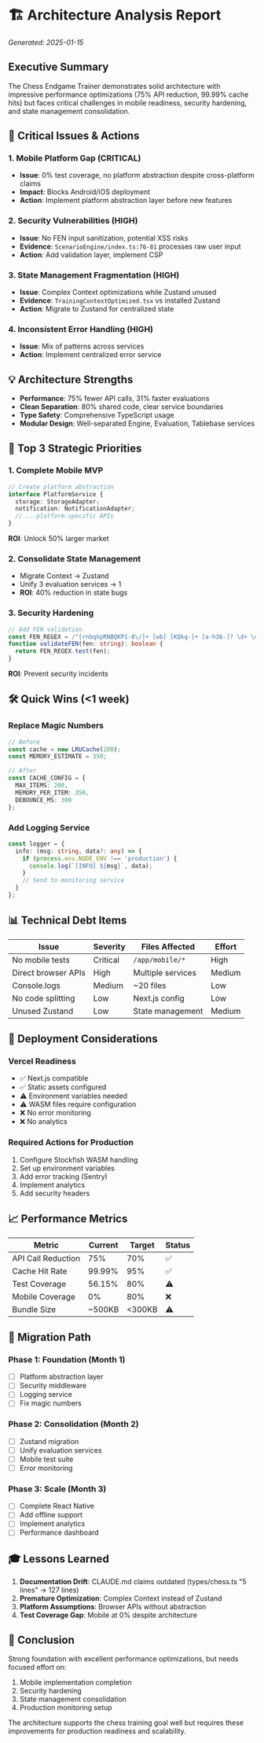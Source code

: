 # 🏗️ Architecture Analysis Report
*Generated: 2025-01-15*

## Executive Summary
The Chess Endgame Trainer demonstrates solid architecture with impressive performance optimizations (75% API reduction, 99.99% cache hits) but faces critical challenges in mobile readiness, security hardening, and state management consolidation.

## 🚨 Critical Issues & Actions

### 1. Mobile Platform Gap (CRITICAL)
- **Issue**: 0% test coverage, no platform abstraction despite cross-platform claims
- **Impact**: Blocks Android/iOS deployment
- **Action**: Implement platform abstraction layer before new features

### 2. Security Vulnerabilities (HIGH)
- **Issue**: No FEN input sanitization, potential XSS risks
- **Evidence**: `ScenarioEngine/index.ts:76-81` processes raw user input
- **Action**: Add validation layer, implement CSP

### 3. State Management Fragmentation (HIGH)
- **Issue**: Complex Context optimizations while Zustand unused
- **Evidence**: `TrainingContextOptimized.tsx` vs installed Zustand
- **Action**: Migrate to Zustand for centralized state

### 4. Inconsistent Error Handling (HIGH)
- **Issue**: Mix of patterns across services
- **Action**: Implement centralized error service

## 💡 Architecture Strengths
- **Performance**: 75% fewer API calls, 31% faster evaluations
- **Clean Separation**: 80% shared code, clear service boundaries
- **Type Safety**: Comprehensive TypeScript usage
- **Modular Design**: Well-separated Engine, Evaluation, Tablebase services

## 🎯 Top 3 Strategic Priorities

### 1. Complete Mobile MVP
```typescript
// Create platform abstraction
interface PlatformService {
  storage: StorageAdapter;
  notification: NotificationAdapter;
  // ...platform-specific APIs
}
```
**ROI**: Unlock 50% larger market

### 2. Consolidate State Management
- Migrate Context → Zustand
- Unify 3 evaluation services → 1
- **ROI**: 40% reduction in state bugs

### 3. Security Hardening
```typescript
// Add FEN validation
const FEN_REGEX = /^[rnbqkpRNBQKP1-8\/]+ [wb] [KQkq-]+ [a-h36-]? \d+ \d+$/;
function validateFEN(fen: string): boolean {
  return FEN_REGEX.test(fen);
}
```
**ROI**: Prevent security incidents

## 🛠️ Quick Wins (<1 week)

### Replace Magic Numbers
```typescript
// Before
const cache = new LRUCache(200);
const MEMORY_ESTIMATE = 350;

// After
const CACHE_CONFIG = {
  MAX_ITEMS: 200,
  MEMORY_PER_ITEM: 350,
  DEBOUNCE_MS: 300
};
```

### Add Logging Service
```typescript
const logger = {
  info: (msg: string, data?: any) => {
    if (process.env.NODE_ENV !== 'production') {
      console.log(`[INFO] ${msg}`, data);
    }
    // Send to monitoring service
  }
};
```

## 📊 Technical Debt Items

| Issue | Severity | Files Affected | Effort |
|-------|----------|----------------|---------|
| No mobile tests | Critical | `/app/mobile/*` | High |
| Direct browser APIs | High | Multiple services | Medium |
| Console.logs | Medium | ~20 files | Low |
| No code splitting | Low | Next.js config | Low |
| Unused Zustand | Low | State management | Medium |

## 🚀 Deployment Considerations

### Vercel Readiness
- ✅ Next.js compatible
- ✅ Static assets configured
- ⚠️ Environment variables needed
- ⚠️ WASM files require configuration
- ❌ No error monitoring
- ❌ No analytics

### Required Actions for Production
1. Configure Stockfish WASM handling
2. Set up environment variables
3. Add error tracking (Sentry)
4. Implement analytics
5. Add security headers

## 📈 Performance Metrics

| Metric | Current | Target | Status |
|--------|---------|---------|---------|
| API Call Reduction | 75% | 70% | ✅ |
| Cache Hit Rate | 99.99% | 95% | ✅ |
| Test Coverage | 56.15% | 80% | ⚠️ |
| Mobile Coverage | 0% | 80% | ❌ |
| Bundle Size | ~500KB | <300KB | ⚠️ |

## 🔄 Migration Path

### Phase 1: Foundation (Month 1)
- [ ] Platform abstraction layer
- [ ] Security middleware
- [ ] Logging service
- [ ] Fix magic numbers

### Phase 2: Consolidation (Month 2)
- [ ] Zustand migration
- [ ] Unify evaluation services
- [ ] Mobile test suite
- [ ] Error monitoring

### Phase 3: Scale (Month 3)
- [ ] Complete React Native
- [ ] Add offline support
- [ ] Implement analytics
- [ ] Performance dashboard

## 🎓 Lessons Learned
1. **Documentation Drift**: CLAUDE.md claims outdated (types/chess.ts "5 lines" → 127 lines)
2. **Premature Optimization**: Complex Context instead of Zustand
3. **Platform Assumptions**: Browser APIs without abstraction
4. **Test Coverage Gap**: Mobile at 0% despite architecture

## 🏁 Conclusion
Strong foundation with excellent performance optimizations, but needs focused effort on:
1. Mobile implementation completion
2. Security hardening
3. State management consolidation
4. Production monitoring setup

The architecture supports the chess training goal well but requires these improvements for production readiness and scalability.